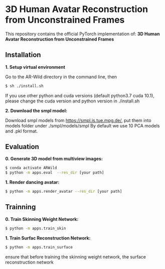 # 3D Human Avatar Reconstruction from Unconstrained Frames

 
This repository contains the official PyTorch implementation of: **3D Human Avatar Reconstruction from Unconstrained Frames**  
 

## Installation 
**1. Setup virtual environment**

Go to the AR-Wild directory in the command line, then
```sh
$ sh ./install.sh
```
 
If you use other python and cuda versions (default python3.7 cuda 10.1), please change the cuda version and python version in ./install.sh

**2. Download the smpl model:** 

Download smpl models from https://smpl.is.tue.mpg.de/, put them into models folder under ./smpl/models/smpl
By default we use 10 PCA models and .pkl format.

## Evaluation  
**0. Generate 3D model from multiview images:**
```sh
$ conda activate ARWild
$ python -m apps.eval  --res_dir [your path]
```
**1. Render dancing avatar:**
```sh 
$ python -m apps.render_avatar --res_dir [your path]
```

## Trainning  
**0. Train Skinning Weight Network:**
```sh 
$ python -m apps.train_skin   
```

**1. Train Surfac Reconstruction Network:**
```sh 
$ python -m apps.train_surface
```

ensure that before training the skinning weight network, the surface reconstruction network 